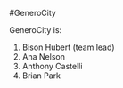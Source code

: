 #GeneroCity

GeneroCity is:
1. Bison Hubert (team lead)
2. Ana Nelson
3. Anthony Castelli
4. Brian Park